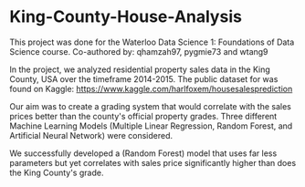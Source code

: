 # King-County-House-Analysis

This project was done for the Waterloo Data Science 1: Foundations of Data Science course.
Co-authored by: qhamzah97, pygmie73 and wtang9
  
In the project, we analyzed residential property sales data in the King County, USA over the timeframe 2014-2015.
The public dataset for was found on Kaggle: https://www.kaggle.com/harlfoxem/housesalesprediction

Our aim was to create a grading system that would correlate with the sales prices better than the county's official property grades. 
Three different Machine Learning Models (Multiple Linear Regression, Random Forest, and Artificial Neural Network) were considered.
  
We successfully developed a (Random Forest) model that uses far less parameters but yet correlates with sales price significantly higher than does the King County's grade.
